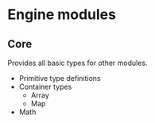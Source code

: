 # Engine modules

## Core
Provides all basic types for other modules.

* Primitive type definitions
* Container types
    * Array
    * Map
* Math
